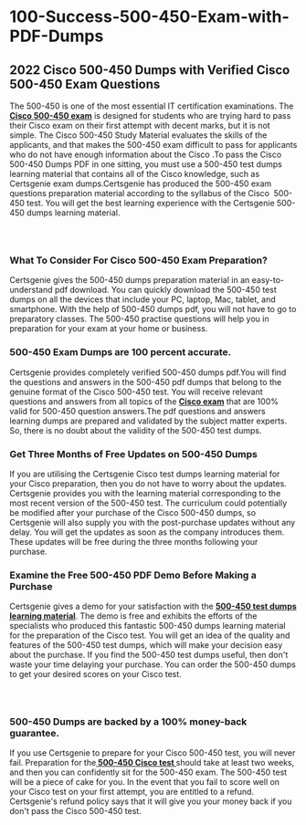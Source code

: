 # 100-Success-500-450-Exam-with-PDF-Dumps<h2><strong>2022 Cisco 500-450 Dumps with Verified Cisco 500-450 Exam Questions</strong></h2> <p>The 500-450 is one of the most essential IT certification examinations. The <a href="https://www.certsgenie.com/cisco/500-450-pdf-dumps"><strong>Cisco 500-450 exam</strong></a> is designed for students who are trying hard to pass their Cisco exam on their first attempt with decent marks, but it is not simple. The Cisco 500-450 Study Material evaluates the skills of the applicants, and that makes the 500-450 exam difficult to pass for applicants who do not have enough information about the Cisco .To pass the Cisco 500-450 Dumps PDF in one sitting, you must use a 500-450 test dumps learning material that contains all of the Cisco knowledge, such as Certsgenie exam dumps.Certsgenie has produced the 500-450 exam questions preparation material according to the syllabus of the Cisco &nbsp;500-450 test. You will get the best learning experience with the Certsgenie 500-450 dumps learning material.</p> <p><a href="https://www.certsgenie.com/cisco/500-450-pdf-dumps" style="display: block; padding: 1em 0; text-align: center; "><img alt="" src="https://blogger.googleusercontent.com/img/b/R29vZ2xl/AVvXsEgO1ePIT5bAw4JCg82qykRc71Xossn_88UmNiMiJgRPCnvDzaKhQmgO2X9bV6TpN9qSYVJJ2MjEumMb0t1ZgyR_gByLqDXQR_FduPn2erzRQTkt1pUFmkY3wfbx5jzrIcOP4S3cxMKHSr0iEiOidKyDYd_7NjYtfgpZ7b1lrGk-ShjLlyfynp8oFM4zYw/s1600/Banner%201.jpg" /></a></p> <h3><strong>What To Consider For Cisco 500-450 Exam Preparation?</strong></h3> <p>Certsgenie gives the 500-450 dumps preparation material in an easy-to-understand pdf download. You can quickly download the 500-450 test dumps on all the devices that include your PC, laptop, Mac, tablet, and smartphone. With the help of 500-450 dumps pdf, you will not have to go to preparatory classes. The 500-450 practise questions will help you in preparation for your exam at your home or business.</p> <h3><strong>500-450 Exam Dumps are 100 percent accurate.</strong></h3> <p>Certsgenie provides completely verified 500-450 dumps pdf.You will find the questions and answers in the 500-450 pdf dumps that belong to the genuine format of the Cisco 500-450 test. You will receive relevant questions and answers from all topics of the <a href="https://www.certsgenie.com/cisco/500-450-pdf-dumps"><strong>Cisco exam</strong></a> that are 100% valid for 500-450 question answers.The pdf questions and answers learning dumps are prepared and validated by the subject matter experts. So, there is no doubt about the validity of the 500-450 test dumps.</p> <h3><strong>Get Three Months of Free Updates on 500-450 Dumps</strong></h3> <p>If you are utilising the Certsgenie Cisco test dumps learning material for your Cisco preparation, then you do not have to worry about the updates. Certsgenie provides you with the learning material corresponding to the most recent version of the 500-450 test. The curriculum could potentially be modified after your purchase of the Cisco 500-450 dumps, so Certsgenie will also supply you with the post-purchase updates without any delay. You will get the updates as soon as the company introduces them. These updates will be free during the three months following your purchase.</p> <h3><strong>Examine the Free 500-450 PDF Demo Before Making a Purchase</strong></h3> <p>Certsgenie gives a demo for your satisfaction with the <a href="https://www.certsgenie.com/cisco/500-450-pdf-dumps"><strong>500-450 test dumps learning material</strong></a>. The demo is free and exhibits the efforts of the specialists who produced this fantastic 500-450 dumps learning material for the preparation of the Cisco test. You will get an idea of the quality and features of the 500-450 test dumps, which will make your decision easy about the purchase. If you find the 500-450 test dumps useful, then don&#39;t waste your time delaying your purchase. You can order the 500-450 dumps to get your desired scores on your Cisco test.</p> <p><a href="hhttps://www.certsgenie.com/cisco/500-450-pdf-dumps" style="display: block; padding: 1em 0; text-align: center; "><img alt="" src="https://blogger.googleusercontent.com/img/b/R29vZ2xl/AVvXsEj3zfp26fobfEw_E3FMeUMaFamcWc-bKsu_525WK8ISqDEyAJkPKOLyeqHJzBXVvKwHP0bTNTERYvWWgOzvpG-DuQ_cPnNOJO1bUfVOHhAXJThy7cLobHgRdochHEeovcJnxpqjNiv-FNLMY1glEh7x833Q6cym5o0AmGhO9ufjgwPhihHJ9ovBp-j40g/s1600/banner%202.jpg" /></a></p> <h3><strong>500-450 Dumps are backed by a 100% money-back guarantee.</strong></h3> <p>If you use Certsgenie to prepare for your Cisco 500-450 test, you will never fail. Preparation for the<a href="https://www.certsgenie.com/cisco/500-450-pdf-dumps"><strong> 500-450 Cisco test </strong></a>should take at least two weeks, and then you can confidently sit for the 500-450 exam. The 500-450 test will be a piece of cake for you. In the event that you fail to score well on your Cisco test on your first attempt, you are entitled to a refund. Certsgenie&#39;s refund policy says that it will give you your money back if you don&#39;t pass the Cisco 500-450 test.</p>
